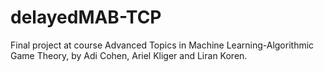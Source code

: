 # delayedMAB-TCP
Final project at course Advanced Topics in Machine Learning-Algorithmic Game Theory, by Adi Cohen, Ariel Kliger and Liran Koren.
